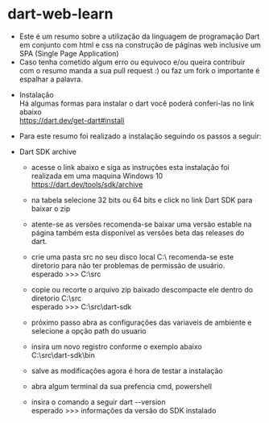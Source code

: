 # dart-web-learn
* Este é um resumo sobre a utilização da linguagem de programação Dart em conjunto com html e css na construção de páginas web inclusive um SPA (Single Page Application)
* Caso tenha cometido algum erro ou equivoco e/ou queira contribuir com o resumo manda a sua pull request :) ou faz um fork o importante é espalhar a palavra.

- Instalação <br>
Há algumas formas para instalar o dart você poderá conferi-las no link abaixo<br>
https://dart.dev/get-dart#install

- Para este resumo foi realizado a instalação seguindo os passos a seguir:

* Dart SDK archive 
    - acesse o link abaixo e siga as instruções esta instalação foi realizada em uma maquina Windows 10<br>
    https://dart.dev/tools/sdk/archive
    - na tabela selecione 32 bits ou 64 bits e click no link Dart SDK para baixar o zip
    - atente-se as versões recomenda-se baixar uma versão estable na página também esta disponível as versões beta das releases do dart.

    - crie uma pasta src no seu disco local C:\ recomenda-se este diretorio para não ter problemas de permissão de usuário.<br>
    esperado >>> C:\src
    - copie ou recorte o arquivo zip baixado descompacte ele dentro do diretorio C:\src<br>
    esperado >>> C:\src\dart-sdk

    - próximo passo abra as configurações das variaveis de ambiente e selecione a opção path do usuario 
    - insira um novo registro conforme o exemplo abaixo<br>
    C:\src\dart-sdk\bin
    - salve as modificações agora é hora de testar a instalação
    - abra algum terminal da sua prefencia cmd, powershell
    - insira o comando a seguir dart --version<br>
    esperado >>> informações da versão do SDK instalado 
